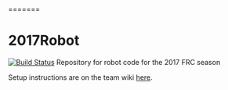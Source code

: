 =======
# 2017Robot
[![Build Status](https://travis-ci.org/FRCTeam1719/2017Robot)](https://travis-ci.org/FRCTeam1719/2017Robot)
Repository for robot code for the 2017 FRC season

Setup instructions are on the team wiki [here](http://104.131.160.86/index.php/Developer_Setup#Installing_Java.2C_Eclipse.2C_WpiLib.2C_and_necessary_plugins).
